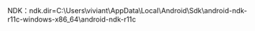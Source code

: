 
NDK：ndk.dir=C\:\\Users\\viviant\\AppData\\Local\\Android\\Sdk\\android-ndk-r11c-windows-x86_64\\android-ndk-r11c